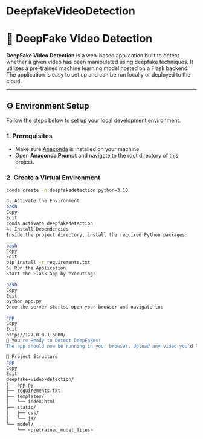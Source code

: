 # DeepfakeVideoDetection
# 🧠 DeepFake Video Detection

**DeepFake Video Detection** is a web-based application built to detect whether a given video has been manipulated using deepfake techniques. It utilizes a pre-trained machine learning model hosted on a Flask backend. The application is easy to set up and can be run locally or deployed to the cloud.

---

## ⚙️ Environment Setup

Follow the steps below to set up your local development environment.

### 1. Prerequisites

- Make sure [Anaconda](https://www.anaconda.com/products/distribution) is installed on your machine.
- Open **Anaconda Prompt** and navigate to the root directory of this project.

### 2. Create a Virtual Environment

```bash
conda create -n deepfakedetection python=3.10

3. Activate the Environment
bash
Copy
Edit
conda activate deepfakedetection
4. Install Dependencies
Inside the project directory, install the required Python packages:

bash
Copy
Edit
pip install -r requirements.txt
5. Run the Application
Start the Flask app by executing:

bash
Copy
Edit
python app.py
Once the server starts, open your browser and navigate to:

cpp
Copy
Edit
http://127.0.0.1:5000/
🚀 You're Ready to Detect DeepFakes!
The app should now be running in your browser. Upload any video you'd like to analyze, and the model will provide you with a prediction on whether it’s real or fake.

📁 Project Structure
cpp
Copy
Edit
deepfake-video-detection/
├── app.py
├── requirements.txt
├── templates/
│   └── index.html
├── static/
│   ├── css/
│   └── js/
└── model/
    └── <pretrained_model_files>

